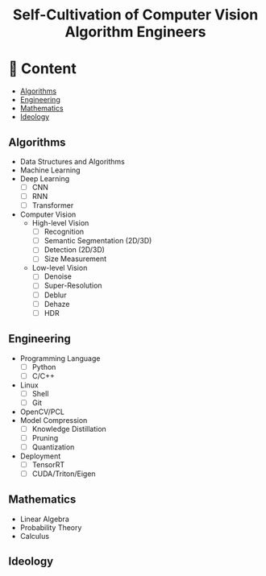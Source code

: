 <h1 align="center">
Self-Cultivation of Computer Vision Algorithm Engineers
</h1>

# 📜 Content
- [Algorithms](#algorithms)
- [Engineering](#engineering)
- [Mathematics](#mathematics)
- [Ideology](#ideology)

## Algorithms
- Data Structures and Algorithms
- Machine Learning
- Deep Learning
  - [ ] CNN
  - [ ] RNN
  - [ ] Transformer
  
- Computer Vision
  - High-level Vision
    - [ ] Recognition
    - [ ] Semantic Segmentation (2D/3D)
    - [ ] Detection (2D/3D)
    - [ ] Size Measurement
  - Low-level Vision
    - [ ] Denoise
    - [ ] Super-Resolution
    - [ ] Deblur
    - [ ] Dehaze
    - [ ] HDR 

## Engineering
- Programming Language
  - [ ] Python
  - [ ] C/C++ 
- Linux
  - [ ] Shell
  - [ ] Git 
- OpenCV/PCL
- Model Compression
  - [ ] Knowledge Distillation
  - [ ] Pruning
  - [ ] Quantization
- Deployment
  - [ ] TensorRT
  - [ ] CUDA/Triton/Eigen

## Mathematics
- Linear Algebra
- Probability Theory
- Calculus

## Ideology

